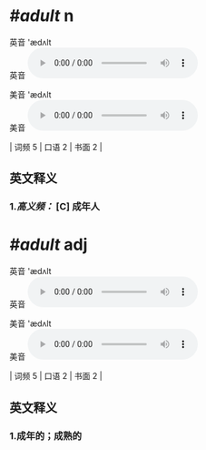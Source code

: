 # ***\#adult*** n
英音 'ædʌlt  
英音
<audio src="./media/adult-B.aac" controls="controls"></audio>

美音 'ædʌlt  
美音
<audio src="./media/adult.aac" controls="controls"></audio>



| 词频 5 | 口语 2 | 书面 2 |  

英文释义
---
### 1.*高义频：* **[C] 成年人**  


# ***\#adult*** adj
英音 'ædʌlt  
英音
<audio src="./media/adult-B.aac" controls="controls"></audio>

美音 'ædʌlt  
美音
<audio src="./media/adult.aac" controls="controls"></audio>



| 词频 5 | 口语 2 | 书面 2 |  

英文释义
---
### 1.**成年的；成熟的**  


